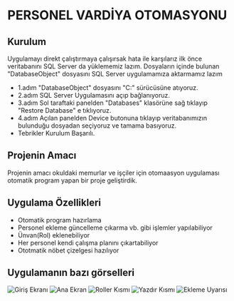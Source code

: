 # PERSONEL VARDİYA OTOMASYONU
## Kurulum
Uygulamayı direkt çalıştırmaya çalışırsak hata ile karşılarız ilk önce veritabanını SQL Server da yüklememiz lazım.
Dosyaların içinde bulunan "DatabaseObject" dosyasını SQL Server uygulamamıza aktarmamız lazım
- 1.adım "DatabaseObject" dosyasını "C:" sürücüsüne atıyoruz.
- 2.adım SQL Server Uygulamasını açıp bağlanıyoruz.
- 3.adım Sol taraftaki panelden "Databases" klasörüne sağ tıklayıp "Restore Database" e tıklıyoruz.
- 4.adım Açılan panelden Device butonuna tıklayıp veritabanımızın bulunduğu dosyadan seçiyoruz ve tamama basıyoruz.
- Tebrikler Kurulum Başarılı.
## Projenin Amacı

Projenin amacı okuldaki memurlar ve işçiler için otomaasyon uygulaması otomatik program yapan bir proje geliştirdik.

## Uygulama Özellikleri
- Otomatik program hazırlama
- Personel ekleme güncelleme çıkarma vb. gibi işlemler yapılabiliyor
- Ünvan(Rol) eklenebiliyor
- Her personel kendi çalışma planını çıkartabiliyor
- Ototmatik nöbet çizelgesi hazılıyor

## Uygulamanın bazı görselleri

![Giriş Ekranı](https://github.com/ozgur3545/persva/blob/main/Uygulama_g%C3%B6rselleri/Giri%C5%9F%20Erkan%C4%B1.png)
![Ana Ekran](https://github.com/ozgur3545/persva/blob/main/Uygulama_g%C3%B6rselleri/Ana%20Ekran.png)
![Roller Kısmı](https://github.com/ozgur3545/persva/blob/main/Uygulama_g%C3%B6rselleri/Roller%20Paneli.png)
![Yazdır Kısmı](https://github.com/ozgur3545/persva/blob/main/Uygulama_g%C3%B6rselleri/Yazd%C4%B1r%20K%C4%B1sm%C4%B1.png)
![Ekleme Uyarısı](https://github.com/ozgur3545/persva/blob/main/Uygulama_g%C3%B6rselleri/ekleme%20uyar%C4%B1s%C4%B1.png)
